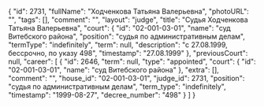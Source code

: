 {
    "id": 2731,
    "fullName": "Ходченкова Татьяна Валерьевна",
    "photoURL": "",
    "tags": [],
    "comment": "",
    "layout": "judge",
    "title": "Судья Ходченкова Татьяна Валерьевна",
    "court": {
        "id": "02-001-03-01",
        "name": "суд Витебского района",
        "position": "судья по административным делам",
        "termType": "indefinitely",
        "term": null,
        "description": "c 27.08.1999, бессрочно, по указу 498",
        "timestamp": "27.08.1999"
    },
    "previousCourt": null,
    "career": [
        {
            "id": 2646,
            "term": null,
            "type": "appointed",
            "court": {
                "id": "02-001-03-01",
                "name": "суд Витебского района"
            },
            "extra": [],
            "comment": "",
            "house_id": "02-001-03-01",
            "judge_id": 2731,
            "position": "судья по административным делам",
            "term_type": "indefinitely",
            "timestamp": "1999-08-27",
            "decree_number": "498"
        }
    ]
}